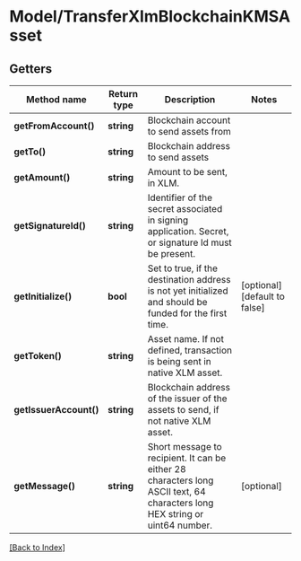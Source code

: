 # Model/TransferXlmBlockchainKMSAsset

## Getters

Method name | Return type | Description | Notes
------------ | ------------- | ------------- | -------------
**getFromAccount()** | **string** | Blockchain account to send assets from |
**getTo()** | **string** | Blockchain address to send assets |
**getAmount()** | **string** | Amount to be sent, in XLM. |
**getSignatureId()** | **string** | Identifier of the secret associated in signing application. Secret, or signature Id must be present. |
**getInitialize()** | **bool** | Set to true, if the destination address is not yet initialized and should be funded for the first time. | [optional] [default to false]
**getToken()** | **string** | Asset name. If not defined, transaction is being sent in native XLM asset. |
**getIssuerAccount()** | **string** | Blockchain address of the issuer of the assets to send, if not native XLM asset. |
**getMessage()** | **string** | Short message to recipient. It can be either 28 characters long ASCII text, 64 characters long HEX string or uint64 number. | [optional]

[[Back to Index]](../index.md)

